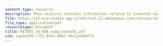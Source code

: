 ```yaml
---
content_type: resource
description: This resource contains information related to invented number systems.
file: https://ol-ocw-studio-app-production.s3.amazonaws.com/courses/res-18-008-calculus-revisited-complex-variables-differential-equations-and-linear-algebra-fall-2011/cac5e2f0c75183a5906790c22e94dff3_MITRES_18_008_supp_notes01.pdf
file_type: application/pdf
resourcetype: Document
title: MITRES_18_008_supp_notes01.pdf
uid: cac5e2f0-c751-83a5-9067-90c22e94dff3
---
```

